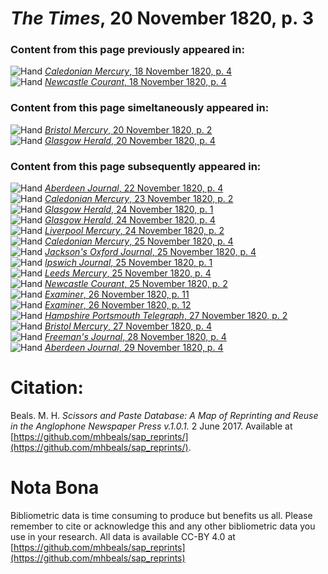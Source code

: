 # *The Times*, 20 November 1820, p. 3  
  
### Content from this page previously appeared in:  
![Hand](http://scissorsandpaste.net/wp-content/uploads/2017/06/smallhandpointer.png) [*Caledonian Mercury*, 18 November 1820, p. 4](https://mhbeals.github.io/sap_html/Caledonian-Mercury/Caledonian-Mercury-18-November-1820-p-4)  
![Hand](http://scissorsandpaste.net/wp-content/uploads/2017/06/smallhandpointer.png) [*Newcastle Courant*, 18 November 1820, p. 4](https://mhbeals.github.io/sap_html/Newcastle-Courant/Newcastle-Courant-18-November-1820-p-4)  
  
### Content from this page simeltaneously appeared in:  
![Hand](http://scissorsandpaste.net/wp-content/uploads/2017/06/smallhandpointer.png) [*Bristol Mercury*, 20 November 1820, p. 2](https://mhbeals.github.io/sap_html/Bristol-Mercury/Bristol-Mercury-20-November-1820-p-2)  
![Hand](http://scissorsandpaste.net/wp-content/uploads/2017/06/smallhandpointer.png) [*Glasgow Herald*, 20 November 1820, p. 4](https://mhbeals.github.io/sap_html/Glasgow-Herald/Glasgow-Herald-20-November-1820-p-4)  
  
### Content from this page subsequently appeared in:  
![Hand](http://scissorsandpaste.net/wp-content/uploads/2017/06/smallhandpointer.png) [*Aberdeen Journal*, 22 November 1820, p. 4](https://mhbeals.github.io/sap_html/Aberdeen-Journal/Aberdeen-Journal-22-November-1820-p-4)  
![Hand](http://scissorsandpaste.net/wp-content/uploads/2017/06/smallhandpointer.png) [*Caledonian Mercury*, 23 November 1820, p. 2](https://mhbeals.github.io/sap_html/Caledonian-Mercury/Caledonian-Mercury-23-November-1820-p-2)  
![Hand](http://scissorsandpaste.net/wp-content/uploads/2017/06/smallhandpointer.png) [*Glasgow Herald*, 24 November 1820, p. 1](https://mhbeals.github.io/sap_html/Glasgow-Herald/Glasgow-Herald-24-November-1820-p-1)  
![Hand](http://scissorsandpaste.net/wp-content/uploads/2017/06/smallhandpointer.png) [*Glasgow Herald*, 24 November 1820, p. 4](https://mhbeals.github.io/sap_html/Glasgow-Herald/Glasgow-Herald-24-November-1820-p-4)  
![Hand](http://scissorsandpaste.net/wp-content/uploads/2017/06/smallhandpointer.png) [*Liverpool Mercury*, 24 November 1820, p. 2](https://mhbeals.github.io/sap_html/Liverpool-Mercury/Liverpool-Mercury-24-November-1820-p-2)  
![Hand](http://scissorsandpaste.net/wp-content/uploads/2017/06/smallhandpointer.png) [*Caledonian Mercury*, 25 November 1820, p. 4](https://mhbeals.github.io/sap_html/Caledonian-Mercury/Caledonian-Mercury-25-November-1820-p-4)  
![Hand](http://scissorsandpaste.net/wp-content/uploads/2017/06/smallhandpointer.png) [*Jackson's Oxford Journal*, 25 November 1820, p. 4](https://mhbeals.github.io/sap_html/Jackson's-Oxford-Journal/Jackson's-Oxford-Journal-25-November-1820-p-4)  
![Hand](http://scissorsandpaste.net/wp-content/uploads/2017/06/smallhandpointer.png) [*Ipswich Journal*, 25 November 1820, p. 1](https://mhbeals.github.io/sap_html/Ipswich-Journal/Ipswich-Journal-25-November-1820-p-1)  
![Hand](http://scissorsandpaste.net/wp-content/uploads/2017/06/smallhandpointer.png) [*Leeds Mercury*, 25 November 1820, p. 4](https://mhbeals.github.io/sap_html/Leeds-Mercury/Leeds-Mercury-25-November-1820-p-4)  
![Hand](http://scissorsandpaste.net/wp-content/uploads/2017/06/smallhandpointer.png) [*Newcastle Courant*, 25 November 1820, p. 2](https://mhbeals.github.io/sap_html/Newcastle-Courant/Newcastle-Courant-25-November-1820-p-2)  
![Hand](http://scissorsandpaste.net/wp-content/uploads/2017/06/smallhandpointer.png) [*Examiner*, 26 November 1820, p. 11](https://mhbeals.github.io/sap_html/Examiner/Examiner-26-November-1820-p-11)  
![Hand](http://scissorsandpaste.net/wp-content/uploads/2017/06/smallhandpointer.png) [*Examiner*, 26 November 1820, p. 12](https://mhbeals.github.io/sap_html/Examiner/Examiner-26-November-1820-p-12)  
![Hand](http://scissorsandpaste.net/wp-content/uploads/2017/06/smallhandpointer.png) [*Hampshire Portsmouth Telegraph*, 27 November 1820, p. 2](https://mhbeals.github.io/sap_html/Hampshire-Portsmouth-Telegraph/Hampshire-Portsmouth-Telegraph-27-November-1820-p-2)  
![Hand](http://scissorsandpaste.net/wp-content/uploads/2017/06/smallhandpointer.png) [*Bristol Mercury*, 27 November 1820, p. 4](https://mhbeals.github.io/sap_html/Bristol-Mercury/Bristol-Mercury-27-November-1820-p-4)  
![Hand](http://scissorsandpaste.net/wp-content/uploads/2017/06/smallhandpointer.png) [*Freeman's Journal*, 28 November 1820, p. 4](https://mhbeals.github.io/sap_html/Freeman's-Journal/Freeman's-Journal-28-November-1820-p-4)  
![Hand](http://scissorsandpaste.net/wp-content/uploads/2017/06/smallhandpointer.png) [*Aberdeen Journal*, 29 November 1820, p. 4](https://mhbeals.github.io/sap_html/Aberdeen-Journal/Aberdeen-Journal-29-November-1820-p-4)  


# Citation: 

Beals. M. H. *Scissors and Paste Database: A Map of Reprinting and Reuse in the Anglophone Newspaper Press v.1.0.1.* 2 June 2017. Available at [https://github.com/mhbeals/sap_reprints/](https://github.com/mhbeals/sap_reprints/). 

# Nota Bona

Bibliometric data is time consuming to produce but benefits us all. Please remember to cite or acknowledge this and any other bibliometric data you use in your research. All data is available CC-BY 4.0 at [https://github.com/mhbeals/sap_reprints](https://github.com/mhbeals/sap_reprints)